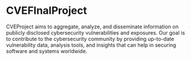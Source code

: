 # CVEFInalProject
CVEProject aims to aggregate, analyze, and disseminate information on publicly disclosed cybersecurity vulnerabilities and exposures. Our goal is to contribute to the cybersecurity community by providing up-to-date vulnerability data, analysis tools, and insights that can help in securing software and systems worldwide.
